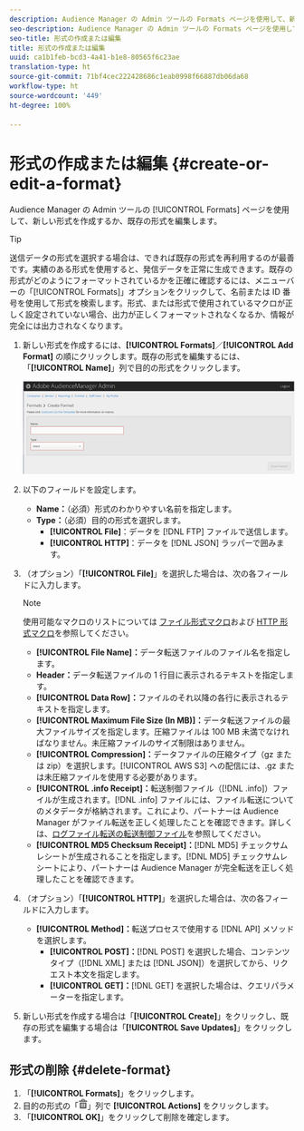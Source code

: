 ```yaml
---
description: Audience Manager の Admin ツールの Formats ページを使用して、新しい形式を作成するか、既存の形式を編集します。
seo-description: Audience Manager の Admin ツールの Formats ページを使用して、新しい形式を作成するか、既存の形式を編集します。
seo-title: 形式の作成または編集
title: 形式の作成または編集
uuid: ca1b1feb-bcd3-4a41-b1e8-80565f6c23ae
translation-type: ht
source-git-commit: 71bf4cec222428686c1eab0998f66887db06da68
workflow-type: ht
source-wordcount: '449'
ht-degree: 100%

---
```



# 形式の作成または編集 {#create-or-edit-a-format}

Audience Manager の Admin ツールの [!UICONTROL Formats] ページを使用して、新しい形式を作成するか、既存の形式を編集します。

<!-- t_create_format.xml -->

>[!TIP]
>
>送信データの形式を選択する場合は、できれば既存の形式を再利用するのが最善です。実績のある形式を使用すると、発信データを正常に生成できます。既存の形式がどのようにフォーマットされているかを正確に確認するには、メニューバーの「[!UICONTROL Formats]」オプションをクリックして、名前または ID 番号を使用して形式を検索します。形式、または形式で使用されているマクロが正しく設定されていない場合、出力が正しくフォーマットされなくなるか、情報が完全には出力されなくなります。

1. 新しい形式を作成するには、**[!UICONTROL Formats]**／**[!UICONTROL Add Format]** の順にクリックします。既存の形式を編集するには、「**[!UICONTROL Name]**」列で目的の形式をクリックします。

   ![](assets/create_format.png)

1. 以下のフィールドを設定します。
   * **Name：**（必須）形式のわかりやすい名前を指定します。
   * **Type：**（必須）目的の形式を選択します。
      * **[!UICONTROL File]**：データを [!DNL FTP] ファイルで送信します。
      * **[!UICONTROL HTTP]**：データを [!DNL JSON] ラッパーで囲みます。

1. （オプション）「**[!UICONTROL File]**」を選択した場合は、次の各フィールドに入力します。

   >[!NOTE]
   >
   >使用可能なマクロのリストについては [ファイル形式マクロ](../formats/file-formats.md#concept_A867101505074418A58DE325949E5089)および [HTTP 形式マクロ](../formats/web-formats.md#reference_C392124A5F3F42E49F8AADDBA601ADFE)を参照してください。

   * **[!UICONTROL File Name]：**&#x200B;データ転送ファイルのファイル名を指定します。
   * **Header：**&#x200B;データ転送ファイルの 1 行目に表示されるテキストを指定します。
   * **[!UICONTROL Data Row]：**&#x200B;ファイルのそれ以降の各行に表示されるテキストを指定します。
   * **[!UICONTROL Maximum File Size (In MB)]：**&#x200B;データ転送ファイルの最大ファイルサイズを指定します。圧縮ファイルは 100 MB 未満でなければなりません。未圧縮ファイルのサイズ制限はありません。
   * **[!UICONTROL Compression]：**&#x200B;データファイルの圧縮タイプ（gz または zip）を選択します。[!UICONTROL AWS S3] への配信には、.gz または未圧縮ファイルを使用する必要があります。
   * **[!UICONTROL .info Receipt]：**&#x200B;転送制御ファイル（[!DNL .info]）ファイルが生成されます。[!DNL .info] ファイルには、ファイル転送についてのメタデータが格納されます。これにより、パートナーは Audience Manager がファイル転送を正しく処理したことを確認できます。詳しくは、[ログファイル転送の転送制御ファイル](https://marketing.adobe.com/resources/help/ja_JP/aam/c_s2s_add_transfer_control_files.html)を参照してください。
   * **[!UICONTROL MD5 Checksum Receipt]：**[!DNL MD5] チェックサムレシートが生成されることを指定します。[!DNL MD5] チェックサムレシートにより、パートナーは Audience Manager が完全転送を正しく処理したことを確認できます。

1. （オプション）「**[!UICONTROL HTTP]**」を選択した場合は、次の各フィールドに入力します。

   * **[!UICONTROL Method]：**&#x200B;転送プロセスで使用する [!DNL API] メソッドを選択します。
      * **[!UICONTROL POST]：**[!DNL POST] を選択した場合、コンテンツタイプ（[!DNL XML] または [!DNL JSON]）を選択してから、リクエスト本文を指定します。
      * **[!UICONTROL GET]：**[!DNL GET] を選択した場合は、クエリパラメーターを指定します。

1. 新しい形式を作成する場合は「**[!UICONTROL Create]**」をクリックし、既存の形式を編集する場合は「**[!UICONTROL Save Updates]**」をクリックします。

## 形式の削除 {#delete-format}

1. 「**[!UICONTROL Formats]**」をクリックします。
2. 目的の形式の「![](assets/icon_delete.png)」列で **[!UICONTROL Actions]** をクリックします。
3. 「**[!UICONTROL OK]**」をクリックして削除を確定します。
